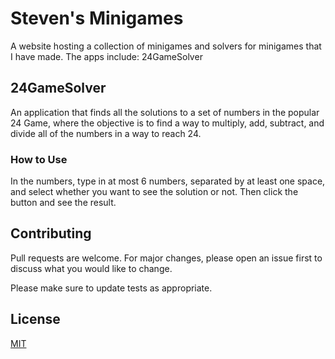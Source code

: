 # Steven's Minigames
A website hosting a collection of minigames and solvers for minigames that I have made. The apps include: 24GameSolver

## 24GameSolver
An application that finds all the solutions to a set of numbers in the popular 24 Game, where the objective is to find a way to multiply, add, subtract, and divide all of the numbers in a way to reach 24.

### How to Use

In the numbers, type in at most 6 numbers, separated by at least one space, and select whether you want to see the solution or not. Then click the button and see the result.

## Contributing
Pull requests are welcome. For major changes, please open an issue first to discuss what you would like to change.

Please make sure to update tests as appropriate.

## License
[MIT](https://choosealicense.com/licenses/mit/)